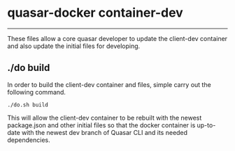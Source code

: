 # quasar-docker container-dev
___

These files allow a core quasar developer to update the client-dev container and also update the initial files for developing. 

## ./do build

In order to build the client-dev container and files, simple carry out the following command.

`./do.sh build`

This will allow the client-dev container to be rebuilt with the newest package.json and other initial files so that the docker container is up-to-date with the newest dev branch of Quasar CLI and its needed dependencies.

